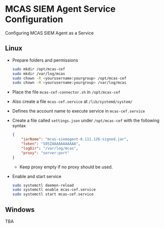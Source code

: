 # MCAS SIEM Agent Service Configuration

Configuring MCAS SIEM Agent as a Service

## Linux

- Prepare folders and permissions

  ```bash
  sudo mkdir /opt/mcas-cef
  sudo mkdir /var/log/mcas
  sudo chown -R <yourusername:yourgroup> /opt/mcas-cef
  sudo chown -R <yourusername:yourgroup> /var/log/mcas
  ```

- Place the file `mcas-cef-connector.sh` in `/opt/mcas-cef`

- Also create a file `mcas-cef.service` at `/lib/systemd/system/`

- Defines the account name to execute service in `mcas-cef.service`

- Create a file called `settings.json` under `/opt/mcas-cef` with the following syntax

  ```json
  {
      "jarName": "mcas-siemagent-0.111.126-signed.jar",
      "token": "S05ZAAAAAAAAAAA",
      "logDir": "/var/log/mcas",
      "proxy": "server:port"
  }
  ```

  - Keep proxy empty if no proxy should be used.

- Enable and start service 

  ```bash
  sudo systemctl daemon-reload
  sudo systemctl enable mcas-cef.service
  sudo systemctl start mcas-cef.service
  ```

## Windows

TBA